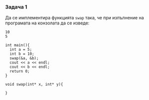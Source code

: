 ### Задача 1 ###
Да се имплементира функцията ```swap``` така, че при изпълнение на програмата на конзолата да се изведе:
```
10
5
```
```
int main(){
  int a = 5;
  int b = 10;
  swap(&a, &b);
  cout << a << endl;
  cout << b << endl;
  return 0;
}

void swap(int* x, int* y){

}
```
